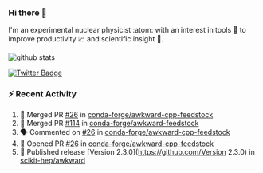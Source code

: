 ### Hi there 👋 

I'm an experimental nuclear physicist :atom: with an interest in tools :wrench: to improve productivity :chart_with_upwards_trend: and scientific insight :telescope:.

![github stats](https://github-readme-stats.vercel.app/api?username=agoose77&show_icons=true&hide_rank=true&hide_title=true&bg_color=30,e76445,904e95&text_color=efe3ec&icon_color=efe3ec)
<!--
**agoose77/agoose77** is a ✨ _special_ ✨ repository because its `README.md` (this file) appears on your GitHub profile.

Here are some ideas to get you started:

- 🔭 I’m currently working on ...
- 🌱 I’m currently learning ...
- 👯 I’m looking to collaborate on ...
- 🤔 I’m looking for help with ...
- 💬 Ask me about ...
- 📫 How to reach me: ...
- 😄 Pronouns: ...
- ⚡ Fun fact: ...
-->

[![Twitter Badge](https://img.shields.io/twitter/follow/agoose77?style=flat-square&logo=Twitter&logoColor=white&color=cornflowerblue)](https://twitter.com/agoose77)

### :zap: Recent Activity

<!--START_SECTION:activity-->
1. 🎉 Merged PR [#26](https://github.com/conda-forge/awkward-cpp-feedstock/pull/26) in [conda-forge/awkward-cpp-feedstock](https://github.com/conda-forge/awkward-cpp-feedstock)
2. 🎉 Merged PR [#114](https://github.com/conda-forge/awkward-feedstock/pull/114) in [conda-forge/awkward-feedstock](https://github.com/conda-forge/awkward-feedstock)
3. 🗣 Commented on [#26](https://github.com/conda-forge/awkward-cpp-feedstock/issues/26) in [conda-forge/awkward-cpp-feedstock](https://github.com/conda-forge/awkward-cpp-feedstock)
4. 💪 Opened PR [#26](https://github.com/conda-forge/awkward-cpp-feedstock/pull/26) in [conda-forge/awkward-cpp-feedstock](https://github.com/conda-forge/awkward-cpp-feedstock)
5. 🚀 Published release [Version 2.3.0](https://github.com/Version 2.3.0) in [scikit-hep/awkward](https://github.com/scikit-hep/awkward)
<!--END_SECTION:activity-->
